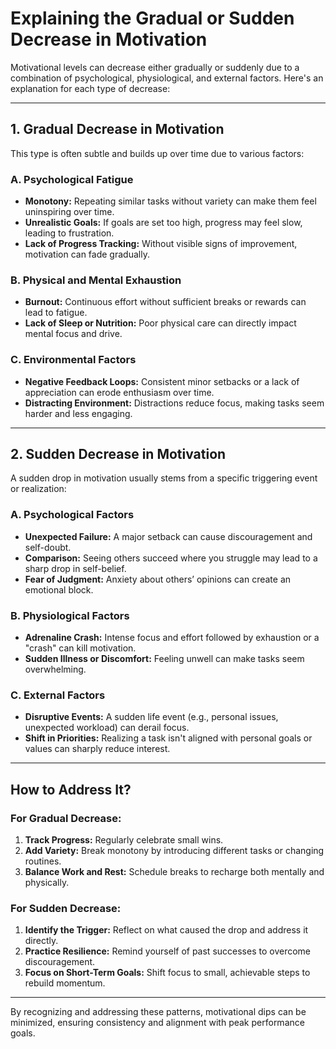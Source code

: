 # Explaining the Gradual or Sudden Decrease in Motivation

Motivational levels can decrease either gradually or suddenly due to a combination of psychological, physiological, and external factors. Here's an explanation for each type of decrease:

---

## 1. Gradual Decrease in Motivation
This type is often subtle and builds up over time due to various factors:

### A. Psychological Fatigue
- **Monotony:** Repeating similar tasks without variety can make them feel uninspiring over time.
- **Unrealistic Goals:** If goals are set too high, progress may feel slow, leading to frustration.
- **Lack of Progress Tracking:** Without visible signs of improvement, motivation can fade gradually.

### B. Physical and Mental Exhaustion
- **Burnout:** Continuous effort without sufficient breaks or rewards can lead to fatigue.
- **Lack of Sleep or Nutrition:** Poor physical care can directly impact mental focus and drive.

### C. Environmental Factors
- **Negative Feedback Loops:** Consistent minor setbacks or a lack of appreciation can erode enthusiasm over time.
- **Distracting Environment:** Distractions reduce focus, making tasks seem harder and less engaging.

---

## 2. Sudden Decrease in Motivation
A sudden drop in motivation usually stems from a specific triggering event or realization:

### A. Psychological Factors
- **Unexpected Failure:** A major setback can cause discouragement and self-doubt.
- **Comparison:** Seeing others succeed where you struggle may lead to a sharp drop in self-belief.
- **Fear of Judgment:** Anxiety about others’ opinions can create an emotional block.

### B. Physiological Factors
- **Adrenaline Crash:** Intense focus and effort followed by exhaustion or a "crash" can kill motivation.
- **Sudden Illness or Discomfort:** Feeling unwell can make tasks seem overwhelming.

### C. External Factors
- **Disruptive Events:** A sudden life event (e.g., personal issues, unexpected workload) can derail focus.
- **Shift in Priorities:** Realizing a task isn't aligned with personal goals or values can sharply reduce interest.

---

## How to Address It?

### For Gradual Decrease:
1. **Track Progress:** Regularly celebrate small wins.
2. **Add Variety:** Break monotony by introducing different tasks or changing routines.
3. **Balance Work and Rest:** Schedule breaks to recharge both mentally and physically.

### For Sudden Decrease:
1. **Identify the Trigger:** Reflect on what caused the drop and address it directly.
2. **Practice Resilience:** Remind yourself of past successes to overcome discouragement.
3. **Focus on Short-Term Goals:** Shift focus to small, achievable steps to rebuild momentum.

---

By recognizing and addressing these patterns, motivational dips can be minimized, ensuring consistency and alignment with peak performance goals.